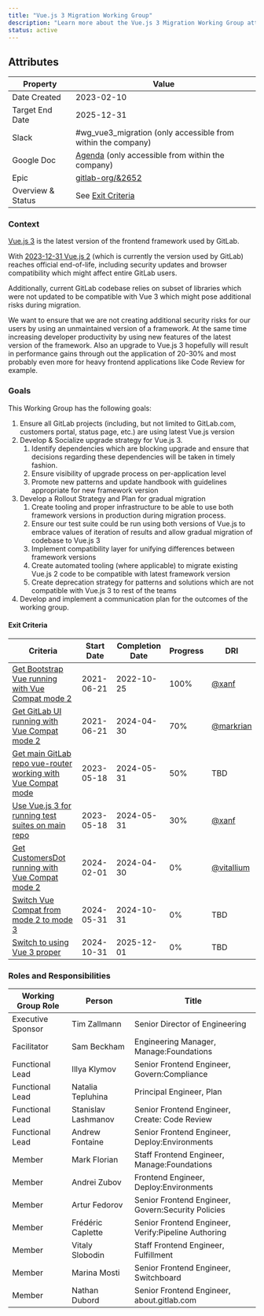 ```yaml
---
title: "Vue.js 3 Migration Working Group"
description: "Learn more about the Vue.js 3 Migration Working Group attributes, goals, roles and responsibilities."
status: active
---
```


## Attributes

| Property          | Value                                                                                                                                |
| ----------------- | ------------------------------------------------------------------------------------------------------------------------------------ |
| Date Created      | 2023-02-10                                                                                                                           |
| Target End Date   | 2025-12-31                                                                                                                           |
| Slack             | #wg_vue3_migration (only accessible from within the company)                                                                         |
| Google Doc        | [Agenda](https://docs.google.com/document/d/1Ad8mbz5HzMsBI2sR6DgQ34afOn1L1OJy5m_RrrpXaqE) (only accessible from within the company)  |
| Epic              | [gitlab-org/&2652](https://gitlab.com/groups/gitlab-org/-/epics/6252)                                                                |
| Overview & Status | See [Exit Criteria](#exit-criteria)                                                                                                  |

### Context

[Vue.js 3](https://vuejs.org) is the latest version of the frontend framework used by GitLab.

With [2023-12-31 Vue.js 2](https://v2.vuejs.org/lts/) (which is currently the version used by GitLab) reaches official end-of-life, including security updates and browser compatibility which might affect entire GitLab users.

Additionally, current GitLab codebase relies on subset of libraries which were not updated to be compatible with Vue 3 which might pose additional risks during migration.

We want to ensure that we are not creating additional security risks for our users by using an unmaintained version of a framework. At the same time increasing developer productivity by using new features of the latest version of the framework. Also an upgrade to Vue.js 3 hopefully will result in performance gains through out the application of 20-30% and most probably even more for heavy frontend applications like Code Review for example.

### Goals

This Working Group has the following goals:

1. Ensure all GitLab projects (including, but not limited to GitLab.com, customers portal, status page, etc.) are using latest Vue.js version
1. Develop & Socialize upgrade strategy for Vue.js 3.
   1. Identify dependencies which are blocking upgrade and ensure that decisions regarding these dependencies will be taken in timely fashion.
   1. Ensure visibility of upgrade process on per-application level
   1. Promote new patterns and update handbook with guidelines appropriate for new framework version
1. Develop a Rollout Strategy and Plan for gradual migration
   1. Create tooling and proper infrastructure to be able to use both framework versions in production during migration process.
   1. Ensure our test suite could be run using both versions of Vue.js to embrace values of iteration of results and allow gradual migration of codebase to Vue.js 3
   1. Implement compatibility layer for unifying differences between framework versions
   1. Create automated tooling (where applicable) to migrate existing Vue.js 2 code to be compatible with latest framework version
   1. Create deprecation strategy for patterns and solutions which are not compatible with Vue.js 3 to rest of the teams
1. Develop and implement a communication plan for the outcomes of the working group.

#### Exit Criteria

| Criteria                                                                                                  | Start Date | Completion Date | Progress | DRI                                        |
| --------------------------------------------------------------------------------------------------------- | ---------- | --------------- | -------- | ------------------------------------------ |
| [Get Bootstrap Vue running with Vue Compat mode 2](https://gitlab.com/groups/gitlab-org/-/epics/12385)    | 2021-06-21 | 2022-10-25      | 100%     | [@xanf](https://gitlab.com/xanf)           |
| [Get GitLab UI running with Vue Compat mode 2](https://gitlab.com/groups/gitlab-org/-/epics/12386)        | 2021-06-21 | 2024-04-30      | 70%      | [@markrian](https://gitlab.com/markrian)   |
| [Get main GitLab repo vue-router working with Vue Compat mode](https://gitlab.com/groups/gitlab-org/-/epics/10046) | 2023-05-18 | 2024-05-31      | 50%       | TBD                                        |
| [Use Vue.js 3 for running test suites on main repo](https://gitlab.com/groups/gitlab-org/-/epics/9862)    | 2023-05-18 | 2024-05-31      | 30%      | [@xanf](https://gitlab.com/xanf)           |
| [Get CustomersDot running with Vue Compat mode 2](https://gitlab.com/groups/gitlab-org/-/epics/12388)     | 2024-02-01 | 2024-04-30      | 0%       | [@vitallium](https://gitlab.com/vitallium) |
| [Switch Vue Compat from mode 2 to mode 3](https://gitlab.com/groups/gitlab-org/-/epics/12389)             | 2024-05-31 | 2024-10-31      | 0%       | TBD                                        |
| [Switch to using Vue 3 proper](https://gitlab.com/groups/gitlab-org/-/epics/12390)                        | 2024-10-31 | 2025-12-01      | 0%       | TBD                                        |

### Roles and Responsibilities

| Working Group Role | Person              | Title                                               |
| ------------------ | ------------------- | --------------------------------------------------- |
| Executive Sponsor  | Tim Zallmann        | Senior Director of Engineering                      |
| Facilitator        | Sam Beckham         | Engineering Manager, Manage:Foundations             |
| Functional Lead    | Illya Klymov        | Senior Frontend Engineer, Govern:Compliance         |
| Functional Lead    | Natalia Tepluhina   | Principal Engineer, Plan                            |
| Functional Lead    | Stanislav Lashmanov | Senior Frontend Engineer, Create: Code Review       |
| Functional Lead    | Andrew Fontaine     | Senior Frontend Engineer, Deploy:Environments       |
| Member             | Mark Florian        | Staff Frontend Engineer, Manage:Foundations         |
| Member             | Andrei Zubov        | Frontend Engineer, Deploy:Environments              |
| Member             | Artur Fedorov       | Senior Frontend Engineer, Govern:Security Policies  |
| Member             | Frédéric Caplette   | Senior Frontend Engineer, Verify:Pipeline Authoring |
| Member             | Vitaly Slobodin     | Staff Frontend Engineer, Fulfillment                |
| Member             | Marina Mosti        | Senior Frontend Engineer, Switchboard               |
| Member             | Nathan Dubord       | Senior Frontend Engineer, about.gitlab.com          |
